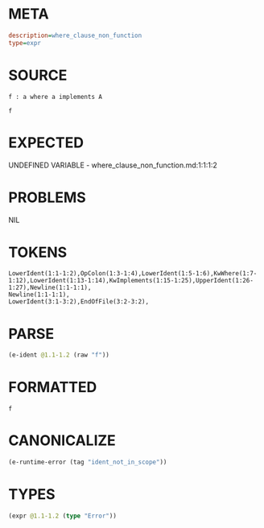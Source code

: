# META
~~~ini
description=where_clause_non_function
type=expr
~~~
# SOURCE
~~~roc
f : a where a implements A

f
~~~
# EXPECTED
UNDEFINED VARIABLE - where_clause_non_function.md:1:1:1:2
# PROBLEMS
NIL
# TOKENS
~~~zig
LowerIdent(1:1-1:2),OpColon(1:3-1:4),LowerIdent(1:5-1:6),KwWhere(1:7-1:12),LowerIdent(1:13-1:14),KwImplements(1:15-1:25),UpperIdent(1:26-1:27),Newline(1:1-1:1),
Newline(1:1-1:1),
LowerIdent(3:1-3:2),EndOfFile(3:2-3:2),
~~~
# PARSE
~~~clojure
(e-ident @1.1-1.2 (raw "f"))
~~~
# FORMATTED
~~~roc
f
~~~
# CANONICALIZE
~~~clojure
(e-runtime-error (tag "ident_not_in_scope"))
~~~
# TYPES
~~~clojure
(expr @1.1-1.2 (type "Error"))
~~~
